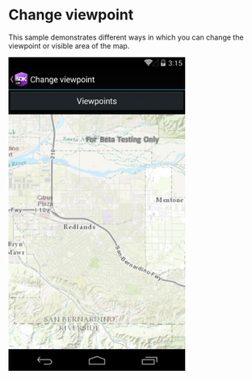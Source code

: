 # Change viewpoint

This sample demonstrates different ways in which you can change the viewpoint or visible area of the map.

<img src="ChangeViewpoint.jpg" width="350"/>



